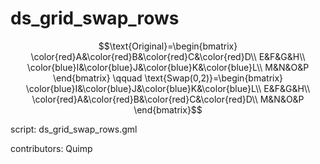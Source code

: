 ds_grid_swap_rows
=================

$$\text{Original}=\begin{bmatrix}
\color{red}A&\color{red}B&\color{red}C&\color{red}D\\
E&F&G&H\\
\color{blue}I&\color{blue}J&\color{blue}K&\color{blue}L\\
M&N&O&P
\end{bmatrix}
\qquad
\text{Swap(0,2)}=\begin{bmatrix}
\color{blue}I&\color{blue}J&\color{blue}K&\color{blue}L\\
E&F&G&H\\
\color{red}A&\color{red}B&\color{red}C&\color{red}D\\
M&N&O&P
\end{bmatrix}$$

script: ds_grid_swap_rows.gml

contributors: Quimp
